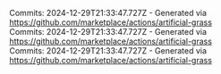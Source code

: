 Commits: 2024-12-29T21:33:47.727Z - Generated via https://github.com/marketplace/actions/artificial-grass
<br>
Commits: 2024-12-29T21:33:47.727Z - Generated via https://github.com/marketplace/actions/artificial-grass
<br>
Commits: 2024-12-29T21:33:47.727Z - Generated via https://github.com/marketplace/actions/artificial-grass
<br>
